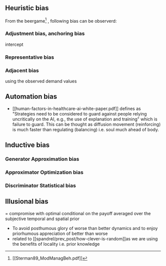 
## Heuristic bias
From the beergame[^1] , following bias can be observerd:

### Adjustment bias, anchoring bias 
intercept
###  Representative bias 
###  Adjacent bias 
using the observed demand values


## Automation bias
- [[human-factors-in-healthcare-ai-white-paper.pdf]] defines as "Strategies need to be considered to guard against people relying uncritically on the AI, e.g., the use of explanation and training" which is failure to guard. This can be thought as diffusion movement (reinforcing) is much faster than regulating (balancing) i.e. soul much ahead of body.

## Inductive bias
### Generator Approximation bias
### Approximator Optimization bias
### Discriminator Statistical bias


## Illusional bias
= compromise with optimal conditional on the payoff averaged over the subjective temporal and spatial prior

-   To avoid posthumous glory of worse than better dynamics and to enjoy priorhumous appreciation of better than worse
-   related to [[spandrel/prev_post/how-clever-is-random]]as we are using the benefits of locality i.e. prior knowledge

[^1]: [[Sterman89_ModManagBeh.pdf]] 